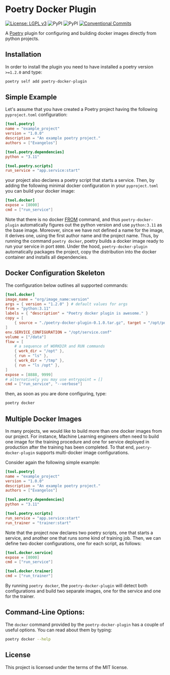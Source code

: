 # Poetry Docker Plugin

[![License: LGPL v3](https://img.shields.io/badge/License-MIT-blue.svg)](https://mit-license.org)
![PyPI](https://img.shields.io/pypi/pyversions/poetry-docker-plugin)
![PyPI](https://img.shields.io/pypi/v/poetry-docker-plugin?color=gree&label=pypi%20package)
[![Conventional Commits](https://img.shields.io/badge/Conventional%20Commits-1.0.0-yellow.svg)](https://conventionalcommits.org)

A [Poetry](https://python-poetry.org) plugin for configuring and building docker images directly from python projects.

## Installation

In order to install the plugin you need to have installed a poetry version `>=1.2.0` and type:

```bash
poetry self add poetry-docker-plugin
```

## Simple Example

Let's assume that you have created a Poetry project having the following `pyproject.toml` configuration:

```toml
[tool.poetry]
name = "example_project"
version = "1.0.0"
description = "An example poetry project."
authors = ["Evangelos"]

[tool.poetry.dependencies]
python = "3.11"

[tool.poetry.scripts]
run_service = "app.service:start"
```

your project also declares a poetry script that starts a service. Then, by adding the following minimal docker configuration in your `pyproject.toml` you can build your docker image:

```toml
[tool.docker]
expose = [8000]
cmd = ["run_service"]
```

Note that there is no docker [FROM](https://docs.docker.com/engine/reference/builder/#from)  command, and thus `poetry-docker-plugin` automatically figures out the python version and use `python:3.11` as the base image. Moreover, since we have not defined a name for the image, it derives one, using the first author name and the project name. Thus, by running the command `poetry docker`, poetry builds a docker image ready to run your service in port `8000`. Under the hood, `poetry-docker-plugin` automatically packages the project, copy the distribution into the docker container and installs all dependencies.
 
## Docker Configuration Skeleton

The configuration below outlines all supported commands:

```toml
[tool.docker]
image_name = "org/image_name:version"
args = { version = "1.2.0" } # default values for args
from = "python:3.11"
labels = { "description" = "Poetry docker plugin is awesome." }
copy = [
    { source = "./poetry-docker-plugin-0.1.0.tar.gz", target = "/opt/pdp.tar.gz" },
]
env.SERVICE_CONFIGURATION = "/opt/service.conf"
volume = ["/data"]
flow = [
    # a sequence of WORKDIR and RUN commands
    { work_dir = "/opt" },
    { run = "ls" },
    { work_dir = "/tmp" },
    { run = "ls /opt" },
]
expose = [8888, 9999]
# alternatively you may use entrypoint = []
cmd = ["run_service", "--verbose"]
```

then, as soon as you are done configuring, type:

```bash
poetry docker
```

## Multiple Docker Images

In many projects, we would like to build more than one docker images from our project. For instance, Machine Learning engineers often need to build one image for the training procedure and one for service deployed in production after the training has been completed. To that end, `poetry-docker-plugin` supports multi-docker image configurations. 

Consider again the following simple example:

```toml
[tool.poetry]
name = "example_project"
version = "1.0.0"
description = "An example poetry project."
authors = ["Evangelos"]

[tool.poetry.dependencies]
python = "3.11"

[tool.poetry.scripts]
run_service = "app.service:start"
run_trainer = "trainer:start"
```

Note that the project now declares two poetry scripts, one that starts a service, and another one that runs some kind of training job. Then, we can define two docker configurations, one for each script, as follows:

```toml
[tool.docker.service]
expose = [8000]
cmd = ["run_service"]

[tool.docker.trainer]
cmd = ["run_trainer"]
```

By running `poetry docker`, the `poetry-docker-plugin` will detect both configurations and build two separate images, one for the service and one for the trainer.

## Command-Line Options:

The `docker` command provided by the `poetry-docker-plugin` has a couple of useful options. You can read about them by typing:

```bash
poetry docker --help
```

## License

This project is licensed under the terms of the MIT license.
